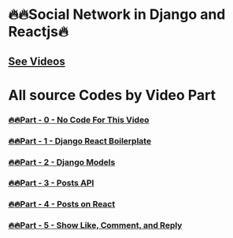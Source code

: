# 🔥🔥Social Network in Django and Reactjs🔥
<!-- ### [🔥🔥Part - 0 -  ]() -->
## [See Videos](https://www.youtube.com/playlist?list=PLsC9YeVUTz39XuuWuRkydFfRBHNrhOrz0)

# All source Codes by Video Part
### [🔥🔥Part - 0 - No Code For This Video](#)
### [🔥🔥Part - 1 - Django React Boilerplate](https://github.com/codewithrafiq/Social-Network-in-Django-and-Reactjs/tree/a756d6baa646d7be179235d8cdad04ef27531d7f)
### [🔥🔥Part - 2 - Django Models ](https://github.com/codewithrafiq/Social-Network-in-Django-and-Reactjs/tree/0b0e879ab31dacc1f57ae3c0d5ddcfbc09a6eb5b)
### [🔥🔥Part - 3 - Posts API](https://github.com/codewithrafiq/Social-Network-in-Django-and-Reactjs/tree/b50dd9560f99578cd00225e20b0ebde0cf76b7f9)
### [🔥🔥Part - 4 - Posts on React ](https://github.com/codewithrafiq/Social-Network-in-Django-and-Reactjs/tree/28656d4aaae80957c7ee166a16d39f011b3924ce)
### [🔥🔥Part - 5 - Show Like, Comment, and Reply](https://github.com/codewithrafiq/Social-Network-in-Django-and-Reactjs/tree/7b30a8eb40586b3ad3000f6fb0b6e69be3a5605d)
